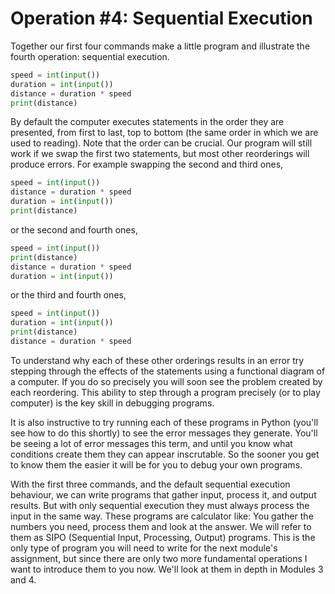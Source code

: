 # Operation #4: Sequential Execution

Together our first four commands make a little program and illustrate
the fourth operation: sequential execution.

```python
speed = int(input())
duration = int(input())
distance = duration * speed
print(distance)
```

By default the computer executes statements in the order they are
presented, from first to last, top to bottom (the same order in which we
are used to reading). Note that the order can be crucial. Our program
will still work if we swap the first two statements, but most other
reorderings will produce errors. For example swapping the second and
third ones,

```python
speed = int(input())
distance = duration * speed
duration = int(input())
print(distance)
```

or the second and fourth ones,

```python
speed = int(input())
print(distance)
distance = duration * speed
duration = int(input())
```

or the third and fourth ones,

```python
speed = int(input())
duration = int(input())
print(distance)
distance = duration * speed
```

To understand why each of these other orderings results in an error try
stepping through the effects of the statements using a functional
diagram of a computer. If you do so precisely you will soon see the
problem created by each reordering. This ability to step through a
program precisely (or to play computer) is the key skill in debugging
programs.

It is also instructive to try running each of these programs in Python
(you'll see how to do this shortly) to see the error messages they
generate. You'll be seeing a lot of error messages this term, and until
you know what conditions create them they can appear inscrutable. So the
sooner you get to know them the easier it will be for you to debug your
own programs.

With the first three commands, and the default sequential execution
behaviour, we can write programs that gather input, process it, and
output results. But with only sequential execution they must always
process the input in the same way. These programs are calculator like:
You gather the numbers you need, process them and look at the answer. We
will refer to them as SIPO (Sequential Input, Processing, Output)
programs. This is the only type of program you will need to write for
the next module's assignment, but since there are only two more
fundamental operations I want to introduce them to you now. We'll look
at them in depth in Modules 3 and 4.
